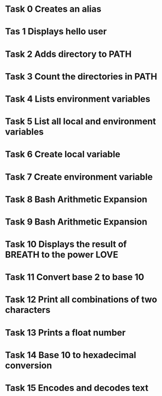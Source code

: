 # Task 0 Creates an alias
# Tas 1 Displays hello user
# Task 2 Adds directory to PATH
# Task 3 Count the directories in PATH
# Task 4 Lists environment variables
# Task 5 List all local and environment variables
# Task 6 Create local variable
# Task 7 Create environment variable
# Task 8 Bash Arithmetic Expansion
# Task 9 Bash Arithmetic Expansion
# Task 10 Displays the result of BREATH to the power LOVE
# Task 11 Convert base 2 to base 10
# Task 12 Print all combinations of two characters
# Task 13 Prints a float number
# Task 14 Base 10 to hexadecimal conversion
# Task 15 Encodes and decodes text

